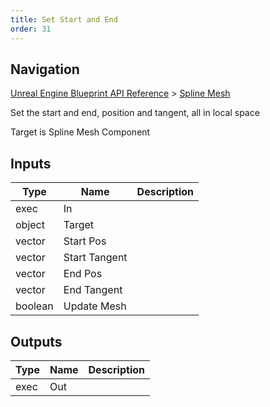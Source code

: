 ```yaml
---
title: Set Start and End
order: 31
---
```

## Navigation

[Unreal Engine Blueprint API Reference](https://dev.epicgames.com/documentation/en-us/unreal-engine/BlueprintAPI) > [Spline Mesh](https://dev.epicgames.com/documentation/en-us/unreal-engine/BlueprintAPI/SplineMesh)

Set the start and end, position and tangent, all in local space

Target is Spline Mesh Component

## Inputs

| Type | Name | Description |
| --- | --- | --- |
| exec | In |  |
| object | Target |  |
| vector | Start Pos |  |
| vector | Start Tangent |  |
| vector | End Pos |  |
| vector | End Tangent |  |
| boolean | Update Mesh |  |

## Outputs

| Type | Name | Description |
| --- | --- | --- |
| exec | Out |  |
